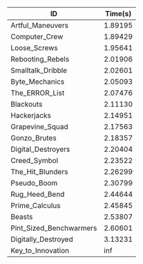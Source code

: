 |ID|Time(s)|
|-|-|
|Artful_Maneuvers|1.89195|
|Computer_Crew|1.89429|
|Loose_Screws|1.95641|
|Rebooting_Rebels|2.01906|
|Smalltalk_Dribble|2.02601|
|Byte_Mechanics|2.05093|
|The_ERROR_List|2.07476|
|Blackouts|2.11130|
|Hackerjacks|2.14951|
|Grapevine_Squad|2.17563|
|Gonzo_Brutes|2.18357|
|Digital_Destroyers|2.20404|
|Creed_Symbol|2.23522|
|The_Hit_Blunders|2.26299|
|Pseudo_Boom|2.30799|
|Rug_Heed_Bend|2.44644|
|Prime_Calculus|2.45845|
|Beasts|2.53807|
|Pint_Sized_Benchwarmers|2.60601|
|Digitally_Destroyed|3.13231|
|Key_to_Innovation|inf|
